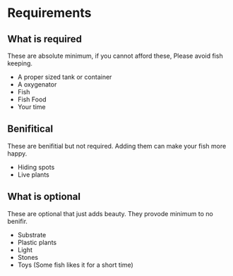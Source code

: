 # Requirements

## What is required
These are absolute minimum, if you cannot afford these, Please avoid fish keeping.

- A proper sized tank or container
- A oxygenator
- Fish
- Fish Food
- Your time 

## Benifitical
These are benifitial but not required. Adding them can make your fish more happy.

- Hiding spots
- Live plants

## What is optional
These are optional that just adds beauty. They provode minimum to no benifir.

- Substrate
- Plastic plants
- Light
- Stones
- Toys (Some fish likes it for a short time)
